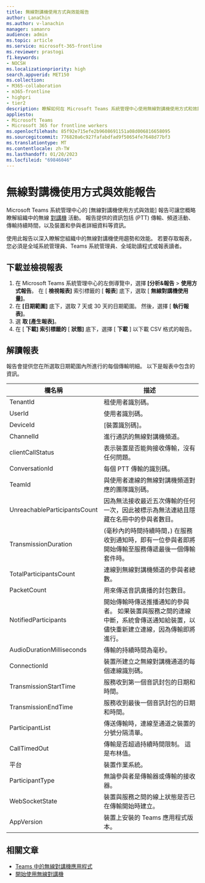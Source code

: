 ```yaml
---
title: 無線對講機使用方式與效能報告
author: LanaChin
ms.author: v-lanachin
manager: samanro
audience: admin
ms.topic: article
ms.service: microsoft-365-frontline
ms.reviewer: prastogi
f1.keywords:
- NOCSH
ms.localizationpriority: high
search.appverid: MET150
ms.collection:
- M365-collaboration
- m365-frontline
- highpri
- tier2
description: 瞭解如何在 Microsoft Teams 系統管理中心使用無線對講機使用方式和效能報告，以取得組織中的無線對講機使用方式概觀。
appliesto:
- Microsoft Teams
- Microsoft 365 for frontline workers
ms.openlocfilehash: 85f92e715efe2b9608691151a08d006816658095
ms.sourcegitcommit: 776820a6c927fafabdfad9f50654fe7648d77bf3
ms.translationtype: MT
ms.contentlocale: zh-TW
ms.lasthandoff: 01/20/2023
ms.locfileid: "69846046"
---
```

# <a name="walkie-talkie-usage-and-performance-report"></a>無線對講機使用方式與效能報告

Microsoft Teams 系統管理中心的 [無線對講機使用方式與效能] 報告可讓您概略瞭解組織中的無線 [對講機](../walkie-talkie.md) 活動。 報告提供的資訊包括 (PTT) 傳輸、頻道活動、傳輸持續時間，以及裝置和參與者詳細資料等資訊。

使用此報告以深入瞭解您組織中的無線對講機使用趨勢和效能。 若要存取報表，您必須是全域系統管理員、Teams 系統管理員、全域助讀程式或報表讀者。

## <a name="download-and-view-the-report"></a>下載並檢視報表

1. 在 Microsoft Teams 系統管理中心的左側導覽中，選擇 **[分析&報告**  >  **使用方式報告**。 在 [ **檢視報表]** 索引標籤的 [ **報表**] 底下，選取 [ **無線對講機使用量]**。
1. 在 **[日期範圍]** 底下，選取 7 天或 30 天的日期範圍。 然後，選擇 [ **執行報表]**。
1. 選 **取 [產生報表]**。
1. 在 [ **下載] 索引標籤的** [ **狀態]** 底下，選擇 [ **下載** ] 以下載 CSV 格式的報告。

## <a name="interpret-the-report"></a>解讀報表

報告會提供您在所選取日期範圍內所進行的每個傳輸明細。 以下是報表中包含的資訊。

|欄名稱 |描述 |
|---------|---------|
|TenantId|租使用者識別碼。|
|UserId|使用者識別碼。|
|DeviceId|[裝置識別碼]。|
|ChannelId|進行通訊的無線對講機頻道。|
|clientCallStatus | 表示裝置是否能夠接收傳輸，沒有任何問題。|
|ConversationId|每個 PTT 傳輸的識別碼。|
|TeamId|與使用者連線的無線對講機頻道對應的團隊識別碼。|
|UnreachableParticipantsCount|因為無法接收最近五次傳輸的任何一次，因此被標示為無法連結且隱藏在名冊中的參與者數目。|
|TransmissionDuration| (毫秒內的時間持續時間，) 在服務收到通知時，即有一位參與者即將開始傳輸至服務傳遞最後一個傳輸套件時。|
|TotalParticipantsCount|連線到無線對講機頻道的參與者總數。|
|PacketCount|用來傳送音訊廣播的封包數目。|
|NotifiedParticipants|開始傳輸時傳送推播通知的參與者。 如果裝置與服務之間的連線中斷，系統會傳送通知給裝置，以儘快重新建立連線，因為傳輸即將進行。|
|AudioDurationMilliseconds|傳輸的持續時間為毫秒。|
|ConnectionId|裝置所建立之無線對講機通道的每個連線識別碼。|
|TransmissionStartTime |服務收到第一個音訊封包的日期和時間。
|TransmissionEndTime|服務收到最後一個音訊封包的日期和時間。|
|ParticipantList|傳送傳輸時，連線至通道之裝置的分號分隔清單。|
|CallTimedOut|傳輸是否超過持續時間限制。 這是布林值。|
|平台|裝置作業系統。|
|ParticipantType|無論參與者是傳輸器或傳輸的接收器。|
|WebSocketState|裝置與服務之間的線上狀態是否已在傳輸開始時建立。|
|AppVersion|裝置上安裝的 Teams 應用程式版本。|

## <a name="related-articles"></a>相關文章

- [Teams 中的無線對講機應用程式](../walkie-talkie.md)
- [開始使用無線對講機](https://support.microsoft.com/office/get-started-with-teams-walkie-talkie-25bdc3d5-bbb2-41b7-89bf-650fae0c8e0c)